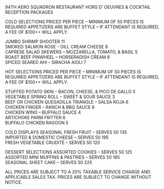 94TH AERO SQUADRON RESTAURANT
HORS D’ OEUVRES & COCKTAIL RECEPTION PACKAGES

COLD SELECTIONS
PRICED PER PIECE – MINIMUM OF 50 PIECES IS REQUIRED
APPETIZERS ARE BUFFET STYLE – IF ATTENDANT IS REQUIRED, A FEE OF $100++ WILL APPLY.

JUMBO SHRIMP SHOOTER 11  
SMOKED SALMON ROSE – DILL CREAM CHEESE 8  
CAPRESE SALAD SKEWERS – MOZZARELLA, TOMATO, & BASIL 5  
ROAST BEEF PINWHEEL – HORSERADISH CREAM 8  
SPICED SEARED AHI – SIRACHA AIOLI 7  

HOT SELECTIONS
PRICED PER PIECE – MINIMUM OF 50 PIECES IS REQUIRED
APPETIZERS ARE BUFFET STYLE – IF ATTENDANT IS REQUIRED, A FEE OF $100++ WILL APPLY.

STUFFED POTATO SKIN – BACON, CHEESE, & PICO DE GALLO 5  
VEGETABLE SPRING ROLL – SWEET & SOUR SAUCE 3  
BEEF OR CHICKEN QUESADILLA TRIANGLE – SALSA ROJA 6  
CHICKEN FINGER – RANCH & BBQ SAUCE 6  
CHICKEN WING – BUFFALO SAUCE 4  
ARTICHOKE PARM FRITTER 6  
BUFFALO CHICKEN RAGOON 5

COLD DISPLAYS
SEASONAL FRESH FRUIT – SERVES 50 135  
IMPORTED & DOMESTIC CHEESE – SERVES 50 195  
FRESH VEGETABLE CRUDITÉ – SERVES 50 120  

DESSERT SELECTIONS
ASSORTED COOKIES – SERVES 50 125  
ASSORTED MINI MUFFINS & PASTRIES – SERVES 50 185  
SEASONAL SHEET CAKE – SERVES 50 225

ALL PRICES ARE SUBJECT TO A 20% TAXABLE SERVICE CHARGE AND APPLICABLE SALES TAX. PRICES ARE SUBJECT TO CHANGE WITHOUT NOTICE.